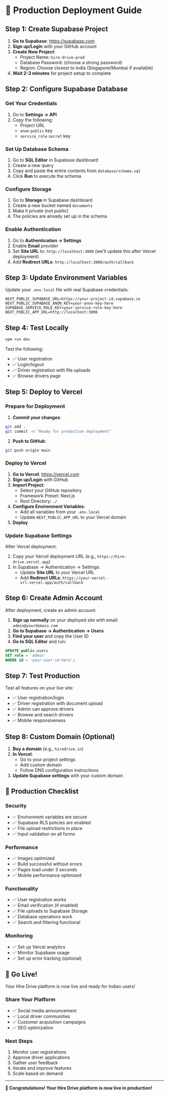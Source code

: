 # 🚀 Production Deployment Guide

## Step 1: Create Supabase Project

1. **Go to Supabase**: https://supabase.com
2. **Sign up/Login** with your GitHub account
3. **Create New Project**:
   - Project Name: `hire-drive-prod`
   - Database Password: (choose a strong password)
   - Region: Choose closest to India (Singapore/Mumbai if available)
4. **Wait 2-3 minutes** for project setup to complete

## Step 2: Configure Supabase Database

### Get Your Credentials
1. Go to **Settings → API**
2. Copy the following:
   - Project URL
   - `anon` `public` key
   - `service_role` `secret` key

### Set Up Database Schema
1. Go to **SQL Editor** in Supabase dashboard
2. Create a new query
3. Copy and paste the entire contents from `database/schema.sql`
4. Click **Run** to execute the schema

### Configure Storage
1. Go to **Storage** in Supabase dashboard
2. Create a new bucket named `documents`
3. Make it private (not public)
4. The policies are already set up in the schema

### Enable Authentication
1. Go to **Authentication → Settings**
2. Enable **Email** provider
3. Set **Site URL** to: `http://localhost:3000` (we'll update this after Vercel deployment)
4. Add **Redirect URLs**: `http://localhost:3000/auth/callback`

## Step 3: Update Environment Variables

Update your `.env.local` file with real Supabase credentials:

```env
NEXT_PUBLIC_SUPABASE_URL=https://your-project-id.supabase.co
NEXT_PUBLIC_SUPABASE_ANON_KEY=your-anon-key-here
SUPABASE_SERVICE_ROLE_KEY=your-service-role-key-here
NEXT_PUBLIC_APP_URL=http://localhost:3000
```

## Step 4: Test Locally

```bash
npm run dev
```

Test the following:
- ✅ User registration
- ✅ Login/logout
- ✅ Driver registration with file uploads
- ✅ Browse drivers page

## Step 5: Deploy to Vercel

### Prepare for Deployment
1. **Commit your changes**:
```bash
git add .
git commit -m "Ready for production deployment"
```

2. **Push to GitHub**:
```bash
git push origin main
```

### Deploy to Vercel
1. **Go to Vercel**: https://vercel.com
2. **Sign up/Login** with GitHub
3. **Import Project**:
   - Select your GitHub repository
   - Framework Preset: Next.js
   - Root Directory: `./`
4. **Configure Environment Variables**:
   - Add all variables from your `.env.local`
   - Update `NEXT_PUBLIC_APP_URL` to your Vercel domain
5. **Deploy**

### Update Supabase Settings
After Vercel deployment:
1. Copy your Vercel deployment URL (e.g., `https://hire-drive.vercel.app`)
2. In Supabase → Authentication → Settings:
   - Update **Site URL** to your Vercel URL
   - Add **Redirect URLs**: `https://your-vercel-url.vercel.app/auth/callback`

## Step 6: Create Admin Account

After deployment, create an admin account:

1. **Sign up normally** on your deployed site with email: `admin@yourdomain.com`
2. **Go to Supabase → Authentication → Users**
3. **Find your user** and copy the User ID
4. **Go to SQL Editor** and run:
```sql
UPDATE public.users 
SET role = 'admin' 
WHERE id = 'your-user-id-here';
```

## Step 7: Test Production

Test all features on your live site:
- ✅ User registration/login
- ✅ Driver registration with document upload
- ✅ Admin can approve drivers
- ✅ Browse and search drivers
- ✅ Mobile responsiveness

## Step 8: Custom Domain (Optional)

1. **Buy a domain** (e.g., `hiredrive.in`)
2. **In Vercel**:
   - Go to your project settings
   - Add custom domain
   - Follow DNS configuration instructions
3. **Update Supabase settings** with your custom domain

## 🎯 Production Checklist

### Security
- ✅ Environment variables are secure
- ✅ Supabase RLS policies are enabled
- ✅ File upload restrictions in place
- ✅ Input validation on all forms

### Performance
- ✅ Images optimized
- ✅ Build successful without errors
- ✅ Pages load under 3 seconds
- ✅ Mobile performance optimized

### Functionality
- ✅ User registration works
- ✅ Email verification (if enabled)
- ✅ File uploads to Supabase Storage
- ✅ Database operations work
- ✅ Search and filtering functional

### Monitoring
- ✅ Set up Vercel analytics
- ✅ Monitor Supabase usage
- ✅ Set up error tracking (optional)

## 🚀 Go Live!

Your Hire Drive platform is now live and ready for Indian users!

### Share Your Platform
- ✅ Social media announcement
- ✅ Local driver communities
- ✅ Customer acquisition campaigns
- ✅ SEO optimization

### Next Steps
1. Monitor user registrations
2. Approve driver applications
3. Gather user feedback
4. Iterate and improve features
5. Scale based on demand

---

**🎉 Congratulations! Your Hire Drive platform is now live in production!**
